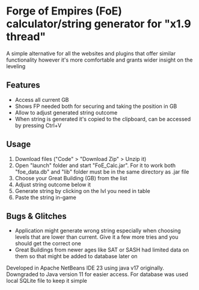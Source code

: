 # Forge of Empires (FoE) calculator/string generator for "x1.9 thread"
A simple alternative for all the websites and plugins that offer similar functionality however it's more comfortable and grants wider insight on the leveling

## Features
+ Access all current GB
+ Shows FP needed both for securing and taking the position in GB
+ Allow to adjust generated string outcome
+ When string is generated it's copied to the clipboard, can be accessed
by pressing Ctrl+V
	
## Usage
1. Download files ("Code" > "Download Zip" > Unzip it)
2. Open "launch" folder and start "FoE_Calc.jar". For it to work both "foe_data.db" and
"lib" folder must be in the same directory as .jar file
3. Choose your Great Building (GB) from the list
4. Adjust string outcome below it
5. Generate string by clicking on the lvl you need in table
6. Paste the string in-game
	
## Bugs & Glitches
- Application might generate wrong string especially when choosing levels that are lower than current. Give it a few more tries and you should get the correct one
- Great Buildings from newer ages like SAT or SASH had limited data on them so that might be added to database later on

Developed in Apache NetBeans IDE 23 using java v17 originally. Downgraded to Java version 11 for easier access. For database was used local SQLite file to keep it simple
	